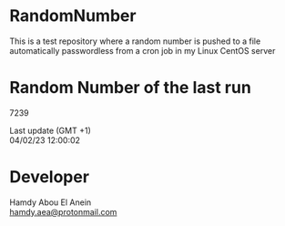 # RandomNumber    
This is a test repository where a random number is pushed to a file automatically passwordless from a cron job in my Linux CentOS server    
# Random Number of the last run   
7239
      
Last update (GMT +1)    
04/02/23 12:00:02
# Developer    
Hamdy Abou El Anein   
hamdy.aea@protonmail.com
